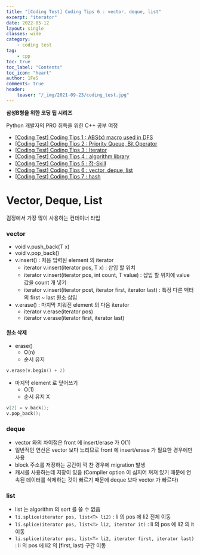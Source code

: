 ```yaml
---
title: "[Coding Test] Coding Tips 6 : vector, deque, list"
excerpt: "iterator"
date: 2022-05-12
layout: single
classes: wide
category:
    - coding test
tag:
    - cpp
toc: true
toc_label: "Contents"
toc_icon: "heart"
author: 1FeS
comments: true
header:
    teaser: "/_img/2021-09-23/coding_test.jpg"
---
```


**삼성B형을 위한 코딩 팁 시리즈**

Python 개발자의 PRO 취득을 위한 C++ 공부 여정

- [[Coding Test] Coding Tips 1 : ABS(x) macro used in DFS](https://wch18735.github.io/coding%20test/CodingTip01/)
- [[Coding Test] Coding Tips 2 : Priority Queue, Bit Operator](https://wch18735.github.io/coding%20test/CodingTip02/)
- [[Coding Test] Coding Tips 3 : Iterator](https://wch18735.github.io/coding%20test/CodingTip03/)
- [[Coding Test] Coding Tips 4 : algorithm library](https://wch18735.github.io/coding%20test/CodingTip04/)
- [[Coding Test] Coding Tips 5 : 잡-Skill](https://wch18735.github.io/coding%20test/CodingTip05/)
- [[Coding Test] Coding Tips 6 : vector, deque, list](https://wch18735.github.io/coding%20test/CodingTip06/)
- [[Coding Test] Coding Tips 7 : hash](https://wch18735.github.io/coding%20test/CodingTip07/)

# Vector, Deque, List

검정에서 가장 많이 사용하는 컨테이너 타입

### vector

- void v.push_back(T x)
- void v.pop_back()
- v.insert() : 처음 입력된 element 의 iterator
  - iterator v.insert(iterator pos, T x) : 삽입 할 위치
  - iterator v.insert(iterator pos, int count, T value) : 삽입 할 위치에 value 값을 count 개 넣기
  - iterator v.insert(iterator post, iterator first, iterator last) : 특정 다른 벡터의 first ~ last 원소 삽입
- v.erase() : 마지막 지워진 element 의 다음 iterator 
  - iterator v.erase(iterator pos)
  - iterator v.erase(iterator first, iterator last)

#### 원소 삭제

- erase()
  - O(n)
  - 순서 유지
```cpp
v.erase(v.begin() + 2)
```

- 마지막 element 로 덮어쓰기
  - O(1)
  - 순서 유지 X 
```cpp
v[2] = v.back();
v.pop_back();
```

### deque

- vector 와의 차이점은 front 에 insert/erase 가 O(1)
- 일반적인 연산은 vector 보다 느리므로 front 에 insert/erase 가 필요한 경우에만 사용
- block 주소를 저장하는 공간이 깍 찬 경우에 migration 발생
- 캐시를 사용하는데 지장이 있음 (Compiler option 이 심지어 꺼져 있기 때문에 연속된 데이터를 삭제하는 것이 빠르기 때문에 deque 보다 vector 가 빠르다)

### list

- list 는 algorithm 의 sort 를 쓸 수 없음
- `li.splice(iterator pos, list<T> li2)` : li 의 pos 에 li2 전체 이동
- `li.splice(iterator pos, list<T> li2, iterator it)` : li 의 pos 에 li2 의 it 이동
- `li.splice(iterator pos, list<T> li2, iterator first, iterator last)` : li 의 pos 에 li2 의 [first, last) 구간 이동